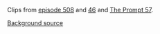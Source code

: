 Clips from [episode 508](https://www.relay.fm/connected/508) and [46](https://www.relay.fm/connected/46) and [The Prompt 57](https://www.relay.fm/prompt/57).

[Background source](https://unsplash.com/photos/black-laptop-computer-turned-on-near-black-flat-screen-computer-monitor-2836IR07ocg)